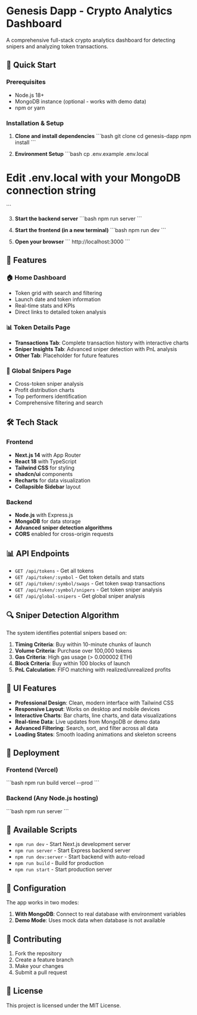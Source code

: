 # Genesis Dapp - Crypto Analytics Dashboard

A comprehensive full-stack crypto analytics dashboard for detecting snipers and analyzing token transactions.

## 🚀 Quick Start

### Prerequisites
- Node.js 18+ 
- MongoDB instance (optional - works with demo data)
- npm or yarn

### Installation & Setup

1. **Clone and install dependencies**
\`\`\`bash
git clone <repository-url>
cd genesis-dapp
npm install
\`\`\`

2. **Environment Setup**
\`\`\`bash
cp .env.example .env.local
# Edit .env.local with your MongoDB connection string
\`\`\`

3. **Start the backend server**
\`\`\`bash
npm run server
\`\`\`

4. **Start the frontend (in a new terminal)**
\`\`\`bash
npm run dev
\`\`\`

5. **Open your browser**
\`\`\`
http://localhost:3000
\`\`\`

## 🎯 Features

### 🏠 **Home Dashboard**
- Token grid with search and filtering
- Launch date and token information
- Real-time stats and KPIs
- Direct links to detailed token analysis

### 📊 **Token Details Page**
- **Transactions Tab**: Complete transaction history with interactive charts
- **Sniper Insights Tab**: Advanced sniper detection with PnL analysis
- **Other Tab**: Placeholder for future features

### 🎯 **Global Snipers Page**
- Cross-token sniper analysis
- Profit distribution charts
- Top performers identification
- Comprehensive filtering and search

## 🛠 Tech Stack

### Frontend
- **Next.js 14** with App Router
- **React 18** with TypeScript
- **Tailwind CSS** for styling
- **shadcn/ui** components
- **Recharts** for data visualization
- **Collapsible Sidebar** layout

### Backend
- **Node.js** with Express.js
- **MongoDB** for data storage
- **Advanced sniper detection algorithms**
- **CORS** enabled for cross-origin requests

## 📊 API Endpoints

- `GET /api/tokens` - Get all tokens
- `GET /api/token/:symbol` - Get token details and stats
- `GET /api/token/:symbol/swaps` - Get token swap transactions
- `GET /api/token/:symbol/snipers` - Get token sniper analysis
- `GET /api/global-snipers` - Get global sniper analysis

## 🔍 Sniper Detection Algorithm

The system identifies potential snipers based on:

1. **Timing Criteria**: Buy within 10-minute chunks of launch
2. **Volume Criteria**: Purchase over 100,000 tokens
3. **Gas Criteria**: High gas usage (> 0.000002 ETH)
4. **Block Criteria**: Buy within 100 blocks of launch
5. **PnL Calculation**: FIFO matching with realized/unrealized profits

## 🎨 UI Features

- **Professional Design**: Clean, modern interface with Tailwind CSS
- **Responsive Layout**: Works on desktop and mobile devices
- **Interactive Charts**: Bar charts, line charts, and data visualizations
- **Real-time Data**: Live updates from MongoDB or demo data
- **Advanced Filtering**: Search, sort, and filter across all data
- **Loading States**: Smooth loading animations and skeleton screens

## 🚀 Deployment

### Frontend (Vercel)
\`\`\`bash
npm run build
vercel --prod
\`\`\`

### Backend (Any Node.js hosting)
\`\`\`bash
npm run server
\`\`\`

## 📝 Available Scripts

- `npm run dev` - Start Next.js development server
- `npm run server` - Start Express backend server
- `npm run dev:server` - Start backend with auto-reload
- `npm run build` - Build for production
- `npm run start` - Start production server

## 🔧 Configuration

The app works in two modes:

1. **With MongoDB**: Connect to real database with environment variables
2. **Demo Mode**: Uses mock data when database is not available

## 🤝 Contributing

1. Fork the repository
2. Create a feature branch
3. Make your changes
4. Submit a pull request

## 📄 License

This project is licensed under the MIT License.
